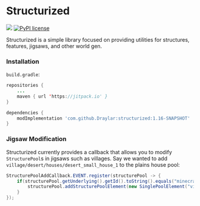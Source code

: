 # Structurized
[![](https://jitpack.io/v/Draylar/structurized.svg)](https://jitpack.io/#Draylar/structurized)
[![PyPI license](https://img.shields.io/pypi/l/ansicolortags.svg)](https://pypi.python.org/pypi/ansicolortags/)

Structurized is a simple library focused on providing utilities for structures, features, jigsaws, and other world gen.

### Installation

`build.gradle`:
```java
repositories {
	...
	maven { url 'https://jitpack.io' }
}
```
```groovy
dependencies {
	modImplementation 'com.github.Draylar:structurized:1.16-SNAPSHOT'
}
```


### Jigsaw Modification
Structurized currently provides a callback that allows you to modify `StructurePool`s in jigsaws such as villages. Say we wanted to add `village/desert/houses/desert_small_house_1` to the plains house pool:
```java
StructurePoolAddCallback.EVENT.register(structurePool -> {
    if(structurePool.getUnderlying().getId().toString().equals("minecraft:village/plains/houses")) {
        structurePool.addStructurePoolElement(new SinglePoolElement("village/desert/houses/desert_small_house_1"), 50);
    }
});
```
